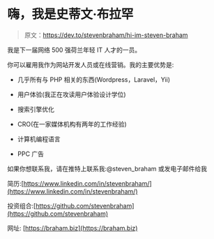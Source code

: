 # 嗨，我是史蒂文·布拉罕

> 原文：<https://dev.to/stevenbraham/hi-im-steven-braham>

我是下一届网络 500 强荷兰年轻 IT 人才的一员。

你可以雇用我作为网站开发人员或在线营销。我的主要优势是:

*   几乎所有与 PHP 相关的东西(Wordpress，Laravel，Yii)

*   用户体验(我正在攻读用户体验设计学位)

*   搜索引擎优化

*   CRO(在一家媒体机构有两年的工作经验)

*   计算机编程语言

*   PPC 广告

如果你想联系我，请在推特上联系我:@steven_braham 或发电子邮件给我

简历:[https://www.linkedin.com/in/stevenbraham/](https://www.linkedin.com/in/stevenbraham/)

投资组合:[https://github.com/stevenbraham](https://github.com/stevenbraham)

网址: [https://braham.biz](https://braham.biz)